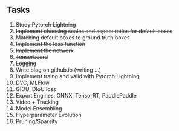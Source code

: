 ## Tasks

1. <del>Study Pytorch Lightning
2. <del>Implement choosing scales and aspect ratios for default boxes
3. <del>Matching default boxes to ground truth boxes
4. <del>Implement the loss function
5. <del>Implement the network
6. <del>Tensorboard
7. <del>Logging
8. Write blog on github.io (writing ...)
9. Implement traing and valid with Pytorch Lightning
10. DVC, MLFlow
11. GIOU, DIoU loss
12. Export Engines: ONNX, TensorRT, PaddlePaddle
13. Video + Tracking
14. Model Ensembling
15. Hyperparameter Evolution
16. Pruning/Sparsity